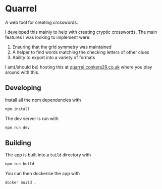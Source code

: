 # Quarrel

A web tool for creating crosswords.

I developed this mainly to help with creating cryptic crosswords. The main
features I was looking to implement were:

1. Ensuring that the grid symmetry was maintained
2. A helper to find words matching the checking letters of other clues
3. Ability to export into a variety of formats

I am(/should be) hosting this at
[quarrel.conkers29.co.uk](https://quarrel.conkers29.co.uk) where you play around
with this.

## Developing

Install all the npm dependencies with

```sh
npm install
```

The dev server is run with

```sh
npm run dev
```

## Building

The app is built into a `build` directory with

```sh
npm run build
```

You can then dockerise the app with

```sh
docker build .
```
